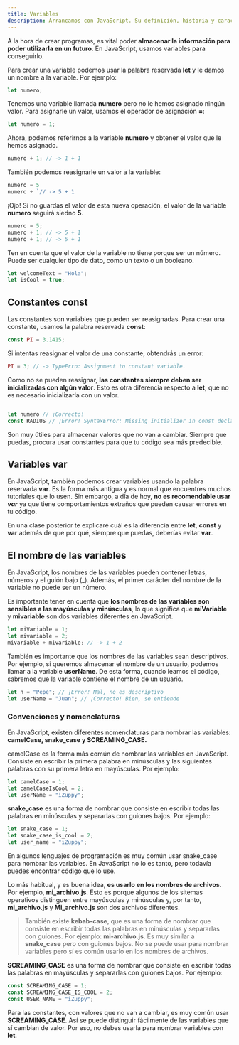 ```yaml
---
title: Variables
description: Arrancamos con JavaScript. Su definición, historia y características.
---
```


A la hora de crear programas, es vital poder **almacenar la información para poder utilizarla en un futuro**. En JavaScript, usamos variables para conseguirlo.

Para crear una variable podemos usar la palabra reservada **let** y le damos un nombre a la variable. Por ejemplo:

```js
let numero;
```

Tenemos una variable llamada **numero** pero no le hemos asignado ningún valor. Para asignarle un valor, usamos el operador de asignación **=**:

```js
let numero = 1;
```

Ahora, podemos referirnos a la variable **numero** y obtener el valor que le hemos asignado.

```js
numero + 1; // -> 1 + 1
```

También podemos reasignarle un valor a la variable:

```js
numero = 5
numero + `// -> 5 + 1
```

¡Ojo! Si no guardas el valor de esta nueva operación, el valor de la variable **numero** seguirá siedno **5**.

```js
numero = 5;
numero + 1; // -> 5 + 1
numero + 1; // -> 5 + 1
```

Ten en cuenta que el valor de la variable no tiene porque ser un número. Puede ser cualquier tipo de dato, como un texto o un booleano.

```js
let welcomeText = "Hola";
let isCool = true;
```

## Constantes const

Las constantes son variables que pueden ser reasignadas. Para crear una constante, usamos la palabra reservada **const**:

```js
const PI = 3.1415;
```

Si intentas reasignar el valor de una constante, obtendrás un error:

```js
PI = 3; // -> TypeErro: Assignment to constant variable.
```

Como no se pueden reasignar, **las constantes siempre deben ser inicializadas con algún valor**. Esto es otra diferencia respecto a **let**, que no es necesario inicializarla con un valor.

```js

let numero // ¡Correcto!
const RADIUS // ¡Error! SyntaxError: Missing initializer in const declaration

```

Son muy útiles para almacenar valores que no van a cambiar. Siempre que puedas, procura usar constantes para que tu código sea más predecible.

## Variables var

En JavaScript, también podemos crear variables usando la palabra reservada **var**. Es la forma más antigua y es normal que encuentres muchos tutoriales que lo usen. Sin embargo, a día de hoy, **no es recomendable usar _var_** ya que tiene comportamientos extraños que pueden causar errores en tu código.

En una clase posterior te explicaré cuál es la diferencia entre **let**, **const** y **var** además de que por qué, siempre que puedas, deberías evitar **var**.

## El nombre de las variables

En JavaScript, los nombres de las variables pueden contener letras, números y el guión bajo (\_). Además, el primer carácter del nombre de la variable no puede ser un número.

Es importante tener en cuenta que **los nombres de las variables son sensibles a las mayúsculas y minúsculas**, lo que significa que **miVariable** y **mivariable** son dos variables diferentes en JavaScript.

```js
let miVariable = 1;
let mivariable = 2;
miVariable + mivariable; // -> 1 + 2
```

También es importante que los nombres de las variables sean descriptivos. Por ejemplo, si queremos almacenar el nombre de un usuario, podemos llamar a la variable **userName**. De esta forma, cuando leamos el código, sabremos que la variable contiene el nombre de un usuario.

```js
let n = "Pepe"; // ¡Error! Mal, no es descriptivo
let userName = "Juan"; // ¡Correcto! Bien, se entiende
```

### Convenciones y nomenclaturas

En JavaScript, existen diferentes nomenclaturas para nombrar las variables: **camelCase, snake_case y SCREAMING_CASE.**

camelCase es la forma más común de nombrar las variables en JavaScript. Consiste en escribir la primera palabra en minúsculas y las siguientes palabras con su primera letra en mayúsculas. Por ejemplo:

```js
let camelCase = 1;
let camelCaseIsCool = 2;
let userName = "iZuppy";
```

**snake_case** es una forma de nombrar que consiste en escribir todas las palabras en minúsculas y separarlas con guiones bajos. Por ejemplo:

```js
let snake_case = 1;
let snake_case_is_cool = 2;
let user_name = "iZuppy";
```

En algunos lenguajes de programación es muy común usar snake_case para nombrar las variables. En JavaScript no lo es tanto, pero todavía puedes encontrar código que lo use.

Lo más habitual, y es buena idea, **es usarlo en los nombres de archivos**. Por ejemplo, **mi_archivo.js**. Esto es porque algunos de los sitemas operativos distinguen entre mayúsculas y minúsculas y, por tanto, **mi_archivo.js** y **Mi_archivo.js** son dos archivos diferentes.

> También existe **kebab-case**, que es una forma de nombrar que consiste en escribir todas las palabras en minúsculas y separarlas con guiones. Por ejemplo: **mi-archivo.js**. Es muy similar a **snake_case** pero con guiones bajos. No se puede usar para nombrar variables pero sí es común usarlo en los nombres de archivos.

**SCREAMING_CASE** es una forma de nombrar que consiste en escribir todas las palabras en mayúsculas y separarlas con guiones bajos. Por ejemplo:

```js
const SCREAMING_CASE = 1;
const SCREAMING_CASE_IS_COOL = 2;
const USER_NAME = "iZuppy";
```

Para las constantes, con valores que no van a cambiar, es muy común usar **SCREAMING_CASE**. Así se puede distinguir fácilmente de las variables que sí cambian de valor. Por eso, no debes usarla para nombrar variables con **let**.

